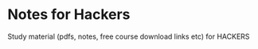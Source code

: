 # Notes for Hackers
Study material (pdfs, notes, free course download links etc) for HACKERS

<br>

